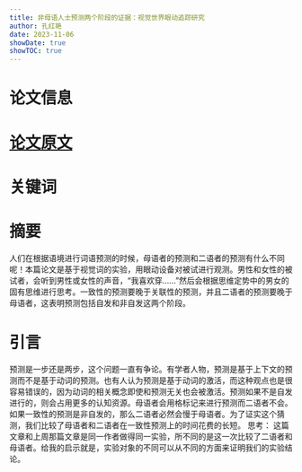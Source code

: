 ```yaml
---
title: 非母语人士预测两个阶段的证据：视觉世界眼动追踪研究
author: 孔红艳
date: 2023-11-06
showDate: true
showTOC: true
---
```

# 论文信息

# [论文原文](../Konghongyan/Source_Files/2023-11-06-KHY.pdf)
# 关键词

# 摘要
人们在根据语境进行词语预测的时候，母语者的预测和二语者的预测有什么不同呢！本篇论文是基于视觉词的实验，用眼动设备对被试进行观测。男性和女性的被试者，会听到男性或女性的声音，“我喜欢穿……”然后会根据思维定势中的男女的固有思维进行思考。一致性的预测要晚于关联性的预测，并且二语者的预测要晚于母语者，这表明预测包括自发和非自发这两个阶段。
# 引言
预测是一步还是两步，这个问题一直有争论。有学者人物，预测是基于上下文的预测而不是基于动词的预测。也有人认为预测是基于动词的激活，而这种观点也是很容易错误的，因为动词的相关概念即使和预测无关也会被激活。预测如果不是自发进行的，则会占用更多的认知资源。母语者会用格标记来进行预测而二语者不会。
如果一致性的预测是非自发的，那么二语者必然会慢于母语者。为了证实这个猜测，我们比较了母语者和二语者在一致性预测上的时间花费的长短。
思考：
这篇文章和上周那篇文章是同一作者做得同一实验，所不同的是这一次比较了二语者和母语者。给我的启示就是，实验对象的不同可以从不同的方面来证明我们的实验结论。
